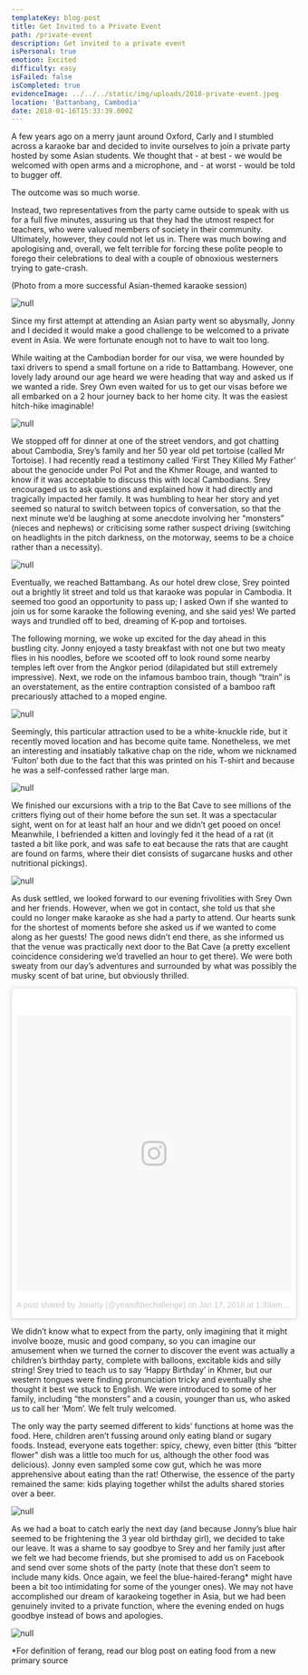 ```yaml
---
templateKey: blog-post
title: Get Invited to a Private Event
path: /private-event
description: Get invited to a private event
isPersonal: true
emotion: Excited
difficulty: easy
isFailed: false
isCompleted: true
evidenceImage: ../../../static/img/uploads/2018-private-event.jpeg
location: 'Battanbang, Cambodia'
date: 2018-01-16T15:33:39.000Z
---
```


A few years ago on a merry jaunt around Oxford, Carly and I stumbled across a karaoke bar and decided to invite ourselves to join a private party hosted by some Asian students. We thought that - at best - we would be welcomed with open arms and a microphone, and - at worst - would be told to bugger off.

The outcome was so much worse.

Instead, two representatives from the party came outside to speak with us for a full five minutes, assuring us that they had the utmost respect for teachers, who were valued members of society in their community. Ultimately, however, they could not let us in. There was much bowing and apologising and, overall, we felt terrible for forcing these polite people to forego their celebrations to deal with a couple of obnoxious westerners trying to gate-crash.

(Photo from a more successful Asian-themed karaoke session)

![null](/img/2018-private-event-karaoke.jpeg)

Since my first attempt at attending an Asian party went so abysmally, Jonny and I decided it would make a good challenge to be welcomed to a private event in Asia. We were fortunate enough not to have to wait too long.

While waiting at the Cambodian border for our visa, we were hounded by taxi drivers to spend a small fortune on a ride to Battambang. However, one lovely lady around our age heard we were heading that way and asked us if we wanted a ride. Srey Own even waited for us to get our visas before we all embarked on a 2 hour journey back to her home city. It was the easiest hitch-hike imaginable!

![null](/img/2018-private-event-hitch-hike.jpeg)

We stopped off for dinner at one of the street vendors, and got chatting about Cambodia, Srey’s family and her 50 year old pet tortoise (called Mr Tortoise). I had recently read a testimony called ‘First They Killed My Father’ about the genocide under Pol Pot and the Khmer Rouge, and wanted to know if it was acceptable to discuss this with local Cambodians. Srey encouraged us to ask questions and explained how it had directly and tragically impacted her family. It was humbling to hear her story and yet seemed so natural to switch between topics of conversation, so that the next minute we’d be laughing at some anecdote involving her “monsters” (nieces and nephews) or criticising some rather suspect driving (switching on headlights in the pitch darkness, on the motorway, seems to be a choice rather than a necessity).

![null](/img/2018-private-event-first-they-killed-my-father.jpeg)

Eventually, we reached Battambang. As our hotel drew close, Srey pointed out a brightly lit street and told us that karaoke was popular in Cambodia. It seemed too good an opportunity to pass up; I asked Own if she wanted to join us for some karaoke the following evening, and she said yes! We parted ways and trundled off to bed, dreaming of K-pop and tortoises.

The following morning, we woke up excited for the day ahead in this bustling city. Jonny enjoyed a tasty breakfast with not one but two meaty flies in his noodles, before we scooted off to look round some nearby temples left over from the Angkor period (dilapidated but still extremely impressive). Next, we rode on the infamous bamboo train, though “train” is an overstatement, as the entire contraption consisted of a bamboo raft precariously attached to a moped engine.

![null](/img/2018-private-event-bamboo-train.jpeg)

Seemingly, this particular attraction used to be a white-knuckle ride, but it recently moved location and has become quite tame. Nonetheless, we met an interesting and insatiably talkative chap on the ride, whom we nicknamed ‘Fulton’ both due to the fact that this was printed on his T-shirt and because he was a self-confessed rather large man.

![null](/img/2018-private-event-fulton.jpeg)

We finished our excursions with a trip to the Bat Cave to see millions of the critters flying out of their home before the sun set. It was a spectacular sight, went on for at least half an hour and we didn’t get pooed on once! Meanwhile, I befriended a kitten and lovingly fed it the head of a rat (it tasted a bit like pork, and was safe to eat because the rats that are caught are found on farms, where their diet consists of sugarcane husks and other nutritional pickings).

![null](/img/2018-private-event-eat-rat.jpeg)

As dusk settled, we looked forward to our evening frivolities with Srey Own and her friends. However, when we got in contact, she told us that she could no longer make karaoke as she had a party to attend. Our hearts sunk for the shortest of moments before she asked us if we wanted to come along as her guests! The good news didn’t end there, as she informed us that the venue was practically next door to the Bat Cave (a pretty excellent coincidence considering we’d travelled an hour to get there). We were both sweaty from our day’s adventures and surrounded by what was possibly the musky scent of bat urine, but obviously thrilled.

<blockquote class="instagram-media" data-instgrm-permalink="https://www.instagram.com/p/BeC7YHhhfVS/" data-instgrm-version="8" style=" background:#FFF; border:0; border-radius:3px; box-shadow:0 0 1px 0 rgba(0,0,0,0.5),0 1px 10px 0 rgba(0,0,0,0.15); margin: 1px; max-width:658px; padding:0; width:99.375%; width:-webkit-calc(100% - 2px); width:calc(100% - 2px);"><div style="padding:8px;"> <div style=" background:#F8F8F8; line-height:0; margin-top:40px; padding:50.0% 0; text-align:center; width:100%;"> <div style=" background:url(data:image/png;base64,iVBORw0KGgoAAAANSUhEUgAAACwAAAAsCAMAAAApWqozAAAABGdBTUEAALGPC/xhBQAAAAFzUkdCAK7OHOkAAAAMUExURczMzPf399fX1+bm5mzY9AMAAADiSURBVDjLvZXbEsMgCES5/P8/t9FuRVCRmU73JWlzosgSIIZURCjo/ad+EQJJB4Hv8BFt+IDpQoCx1wjOSBFhh2XssxEIYn3ulI/6MNReE07UIWJEv8UEOWDS88LY97kqyTliJKKtuYBbruAyVh5wOHiXmpi5we58Ek028czwyuQdLKPG1Bkb4NnM+VeAnfHqn1k4+GPT6uGQcvu2h2OVuIf/gWUFyy8OWEpdyZSa3aVCqpVoVvzZZ2VTnn2wU8qzVjDDetO90GSy9mVLqtgYSy231MxrY6I2gGqjrTY0L8fxCxfCBbhWrsYYAAAAAElFTkSuQmCC); display:block; height:44px; margin:0 auto -44px; position:relative; top:-22px; width:44px;"></div></div><p style=" color:#c9c8cd; font-family:Arial,sans-serif; font-size:14px; line-height:17px; margin-bottom:0; margin-top:8px; overflow:hidden; padding:8px 0 7px; text-align:center; text-overflow:ellipsis; white-space:nowrap;"><a href="https://www.instagram.com/p/BeC7YHhhfVS/" style=" color:#c9c8cd; font-family:Arial,sans-serif; font-size:14px; font-style:normal; font-weight:normal; line-height:17px; text-decoration:none;" target="_blank">A post shared by Jonatty (@yearofthechallenge)</a> on <time style=" font-family:Arial,sans-serif; font-size:14px; line-height:17px;" datetime="2018-01-17T09:39:55+00:00">Jan 17, 2018 at 1:39am PST</time></p></div></blockquote> <script async defer src="//platform.instagram.com/en_US/embeds.js"></script>

We didn’t know what to expect from the party, only imagining that it might involve booze, music and good company, so you can imagine our amusement when we turned the corner to discover the event was actually a children’s birthday party, complete with balloons, excitable kids and silly string! Srey tried to teach us to say ‘Happy Birthday’ in Khmer, but our western tongues were finding pronunciation tricky and eventually she thought it best we stuck to English. We were introduced to some of her family, including “the monsters” and a cousin, younger than us, who asked us to call her ‘Mom’. We felt truly welcomed.

The only way the party seemed different to kids’ functions at home was the food. Here, children aren’t fussing around only eating bland or sugary foods. Instead, everyone eats together: spicy, chewy, even bitter (this “bitter flower” dish was a little too much for us, although the other food was delicious). Jonny even sampled some cow gut, which he was more apprehensive about eating than the rat! Otherwise, the essence of the party remained the same: kids playing together whilst the adults shared stories over a beer.

![null](/img/2018-private-event-eat-cow-gut.jpeg)

As we had a boat to catch early the next day (and because Jonny’s blue hair seemed to be frightening the 3 year old birthday girl), we decided to take our leave. It was a shame to say goodbye to Srey and her family just after we felt we had become friends, but she promised to add us on Facebook and send over some shots of the party (note that these don’t seem to include many kids. Once again, we feel the blue-haired-ferang\* might have been a bit too intimidating for some of the younger ones). We may not have accomplished our dream of karaokeing together in Asia, but we had been genuinely invited to a private function, where the evening ended on hugs goodbye instead of bows and apologies.

![null](/img/2018-private-event.jpeg)

\*For definition of ferang, read our blog post on eating food from a new primary source

